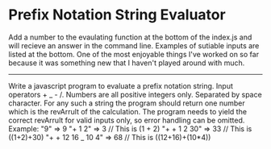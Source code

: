 # Prefix Notation String Evaluator

Add a number to the evaulating function at the bottom of the index.js and will recieve an answer in the command line. Examples of sutiable inputs are listed at the bottom. One of the most enjoyable things I've worked on so far because it was something new that I haven't played around with much.

---

Write a javascript program to evaluate a prefix notation string.
Input operators + _ - /. Numbers are all positive integers only. Separated by space character.
For any such a string the program should return one number which is the revArrult of the calculation.
The program needs to yield the correct revArrult for valid inputs only, so error handling can be omitted.
Example:
"9" => 9
"+ 1 2" => 3 // This is (1 + 2)
"+ + 1 2 30" => 33 // This is ((1+2)+30)
"+ + 12 16 _ 10 4" => 68 // This is ((12+16)+(10\*4))
